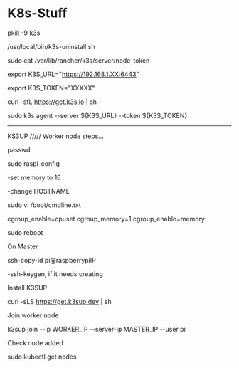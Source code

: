# K8s-Stuff

pkill -9 k3s

/usr/local/bin/k3s-uninstall.sh

sudo cat /var/lib/rancher/k3s/server/node-token

export K3S_URL="https://192.168.1.XX:6443"

export K3S_TOKEN="XXXXX"

curl -sfL https://get.k3s.io | sh -

sudo k3s agent --server ${K3S_URL} --token ${K3S_TOKEN}

---
KS3UP
/////
Worker node steps...

passwd

sudo raspi-config

-set memory to 16

-change HOSTNAME

sudo vi /boot/cmdline.txt

cgroup_enable=cpuset cgroup_memory=1 cgroup_enable=memory

sudo reboot

On Master

ssh-copy-id pi@raspberrypiIP

-ssh-keygen, if it needs creating

Install K3SUP

curl -sLS https://get.k3sup.dev | sh

Join worker node

k3sup join --ip WORKER_IP --server-ip MASTER_IP --user pi

Check node added

sudo kubectl get nodes
